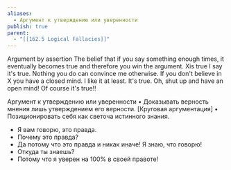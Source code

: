 ```yaml
---
aliases:
  - Аргумент к утверждению или уверенности
publish: true
parent:
  - "[[162.5 Logical Fallacies]]"
---
```

Argument by assertion
The belief that if you say something enough times, it eventually becomes true and therefore you win the argument.
Xis true I say it's true. Nothing you do can convince me otherwise. If you don't believe in X you have a closed mind. I like it at least. It's true. Oh, shut up and have an open mind! Of course it's true!!

Аргумент к утверждению или уверенности
• Доказывать верность мнения лишь утверждением его верности. [Круговая аргументация]
• Позиционировать себя как светоча истинного знания.
- Я вам говорю, это правда.
- Почему это правда?
- Да потому что это правда и никак иначе! Я знаю, что говорю!
- Откуда ты знаешь?
- Потому что я уверен на 100% в своей правоте!
